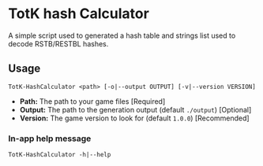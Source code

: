 # TotK hash Calculator

A simple script used to generated a hash table and strings list used to decode RSTB/RESTBL hashes.

## Usage

```
TotK-HashCalculator <path> [-o|--output OUTPUT] [-v|--version VERSION]
```

- **Path:** The path to your game files [Required]
- **Output:** The path to the generation output (default `./output`) [Optional]
- **Version:** The game version to look for (default `1.0.0`) [Recommended]

### In-app help message

```
TotK-HashCalculator -h|--help
```